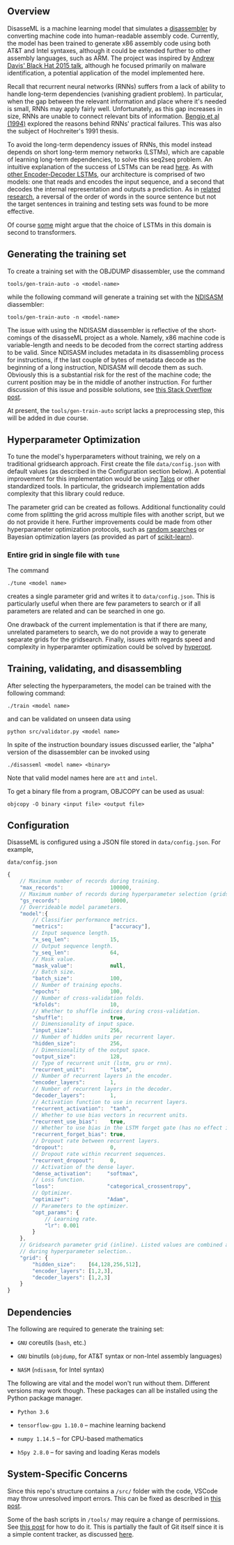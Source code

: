 ## Overview 
DisasseML is a machine learning model that simulates a [disassembler](https://www.wikiwand.com/en/Disassembler) by converting machine code into human-readable assembly code. Currently, the model has been trained to generate x86 assembly code using both AT&T and Intel syntaxes, although it could be extended further to other assembly languages, such as ARM. The project was inspired by [Andrew Davis' Black Hat 2015 talk](https://www.youtube.com/watch?v=LQh8dktQReI), although he focused primarily on malware identification, a potential application of the model implemented here. 

Recall that recurrent neural networks (RNNs) suffers from a lack of ability to handle long-term dependencies (vanishing gradient problem). In particular, when the gap between the relevant information and place where it's needed is small, RNNs may apply fairly well. Unfortunately, as this gap increases in size, RNNs are unable to connect relevant bits of information. [Bengio et al (1994)](https://ieeexplore.ieee.org/document/279181) explored the reasons behind RNNs' practical failures. This was also the subject of Hochreiter's 1991 thesis.

To avoid the long-term dependency issues of RNNs, this model instead depends on short long-term memory networks (LSTMs), which are capable of learning long-term dependencies, to solve this seq2seq problem. An intuitive explanation of the success of LSTMs can be read [here](https://colah.github.io/posts/2015-08-Understanding-LSTMs/). As with [other Encoder-Decoder LSTMs]((https://arxiv.org/abs/1406.1078)), our architecture is comprised of two models: one that reads and encodes the input sequence, and a second that decodes the internal representation and outputs a prediction. As in [related research](https://arxiv.org/abs/1409.3215), a reversal of the order of words in the source sentence but not the target sentences in training and testing sets was found to be more effective. 

Of course [some](https://www.youtube.com/watch?v=S27pHKBEp30) might argue that the choice of LSTMs in this domain is second to transformers. 

## Generating the training set 
To create a training set with the OBJDUMP disassembler, use the command 
```shell 
tools/gen-train-auto -o <model-name>
```
while the following command will generate a training set with the [NDISASM](https://linux.die.net/man/1/ndisasm) diassembler: 
```shell 
tools/gen-train-auto -n <model-name>
```

The issue with using the NDISASM diassembler is reflective of the short-comings of the disasseML project as a whole. Namely, x86 machine code is variable-length and needs to be decoded from the correct starting address to be valid. Since NDISASM includes metadata in its disassembling process for instructions, if the last couple of bytes of metadata decode as the beginning of a long instruction, NDISASM will decode them as such. Obviously this is a substantial risk for the rest of the machine code; the current position may be in the middle of another instruction. For further discussion of this issue and possible solutions, see [this Stack Overflow post](https://stackoverflow.com/questions/47420776/using-ndisasm-in-files-of-different-architectures).

At present, the ``tools/gen-train-auto`` script lacks a preprocessing step, this will be added in due course. 

## Hyperparameter Optimization 
To tune the model's hyperparameters without training, we rely on a traditional gridsearch approach.  First create the file ``data/config.json`` with default values (as described in the Configuration section below). A potential improvement for this implementation would be using [Talos](https://github.com/autonomio/talos) or other standardized tools. In particular, the gridsearch implementation adds complexity that this library could reduce. 

The parameter grid can be created as follows. Additional functionality could come from splitting the grid across multiple files with another script, but we do not provide it here. Further improvements could be made from other hyperparameter optimization protocols, such as [random searches](https://docs.ray.io/en/latest/tune/index.html) or Bayesian optimization layers (as provided as part of [scikit-learn](https://scikit-learn.org/stable/modules/grid_search.html)).

### Entire grid in single file with ``tune``
The command 
```shell
./tune <model name> 
```
creates a single parameter grid and writes it to ``data/config.json``. This is particularly useful when there are few parameters to search or if all parameters are related and can be searched in one go. 

One drawback of the current implementation is that if there are many, unrelated parameters to search, we do not provide a way to generate separate grids for the gridsearch. Finally, issues with regards speed and complexity in hyperparamter optimization could be solved by [hyperopt](https://hyperopt.github.io/hyperopt/). 

## Training, validating, and disassembling 
After selecting the hyperparameters, the model can be trained with the following command: 
```shell
./train <model name>
```
and can be validated on unseen data using 
```shell
python src/validator.py <model name>
```

In spite of the instruction boundary issues discussed earlier, the "alpha" version of the disassembler can be invoked using 
```shell 
./disasseml <model name> <binary> 
```
Note that valid model names here are ``att`` and ``intel``. 

To get a binary file from a program, OBJCOPY can be used as usual: 
```shell 
objcopy -O binary <input file> <output file>
```

## Configuration

DisasseML is configured using a JSON file stored in ``data/config.json``. For example, 

``data/config.json``

```javascript 
{
    // Maximum number of records during training.
    "max_records":               100000,
    // Maximum number of records during hyperparameter selection (gridsearch).
    "gs_records":                10000,
    // Overrideable model parameters.
    "model":{
        // Classifier performance metrics.
        "metrics":               ["accuracy"],
        // Input sequence length.
        "x_seq_len":             15,
        // Output sequence length.
        "y_seq_len":             64,
        // Mask value.
        "mask_value":            null,
        // Batch size.
        "batch_size":            100,
        // Number of training epochs.
        "epochs":                100,
        // Number of cross-validation folds.
        "kfolds":                10,
        // Whether to shuffle indices during cross-validation.
        "shuffle":               true,
        // Dimensionality of input space.
        "input_size":            256,
        // Number of hidden units per recurrent layer.
        "hidden_size":           256,
        // Dimensionality of the output space.
        "output_size":           128,
        // Type of recurrent unit (lstm, gru or rnn).
        "recurrent_unit":        "lstm",
        // Number of recurrent layers in the encoder.
        "encoder_layers":        1,
        // Number of recurrent layers in the decoder.
        "decoder_layers":        1,
        // Activation function to use in recurrent layers.
        "recurrent_activation":  "tanh",
        // Whether to use bias vectors in recurrent units.
        "recurrent_use_bias":    true,
        // Whether to use bias in the LSTM forget gate (has no effect if recurrent_unit is not "lstm").
        "recurrent_forget_bias": true,
        // Dropout rate between recurrent layers.
        "dropout":               0,
        // Dropout rate within recurrent sequences.
        "recurrent_dropout":     0,
        // Activation of the dense layer.
        "dense_activation":     "softmax",
        // Loss function.
        "loss":                 "categorical_crossentropy",
        // Optimizer.
        "optimizer":            "Adam",
        // Parameters to the optimizer.
        "opt_params": {
            // Learning rate.
            "lr": 0.001
        }
    },
    // Gridsearch parameter grid (inline). Listed values are combined and each combination overrides values in 'model'
    // during hyperparameter selection..
    "grid": {
        "hidden_size":    [64,128,256,512],
        "encoder_layers": [1,2,3],
        "decoder_layers": [1,2,3]
    }
}
```

## Dependencies 

The following are required to generate the training set: 

* `GNU` coreutils (`bash`, etc.)

* `GNU` binutils (`objdump`, for AT&T syntax or non-Intel assembly languages)

* `NASM` (`ndisasm`, for Intel syntax)

The following are vital and the model won't run without them. Different versions may work though. These packages can all be installed using the Python package manager.

* `Python 3.6`

* `tensorflow-gpu 1.10.0` &ndash; machine learning backend 

* `numpy 1.14.5` &ndash; for CPU-based mathematics

* `h5py 2.8.0` &ndash; for saving and loading Keras models

## System-Specific Concerns  
Since this repo's structure contains a ``/src/`` folder with the code, VSCode may throw unresolved import errors. This can be fixed as described in [this post](https://github.com/microsoft/python-language-server/blob/master/TROUBLESHOOTING.md#unresolved-import-warnings). 

Some of the bash scripts in ``/tools/`` may require a change of permissions. See [this post](https://unix.stackexchange.com/questions/203371/run-script-sh-vs-bash-script-sh-permission-denied) for how to do it. This is partially the fault of Git itself since it is a simple content tracker, as discussed [here](https://stackoverflow.com/questions/39666585/does-git-store-the-read-write-execute-permissions-for-files). 